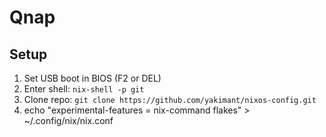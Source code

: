 # Qnap

## Setup

1. Set USB boot in BIOS (F2 or DEL)
2. Enter shell: `nix-shell -p git`
3. Clone repo: `git clone https://github.com/yakimant/nixos-config.git`
4. echo "experimental-features = nix-command flakes" > ~/.config/nix/nix.conf
